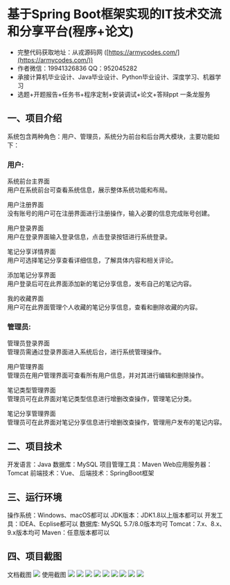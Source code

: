 基于Spring Boot框架实现的IT技术交流和分享平台(程序+论文)
=
- 完整代码获取地址：从戎源码网 ([https://armycodes.com/](https://armycodes.com/))
- 作者微信：19941326836  QQ：952045282 
- 承接计算机毕业设计、Java毕业设计、Python毕业设计、深度学习、机器学习
- 选题+开题报告+任务书+程序定制+安装调试+论文+答辩ppt 一条龙服务

一、项目介绍
---
系统包含两种角色：用户、管理员，系统分为前台和后台两大模块，主要功能如下：

### 用户:
系统前台主界面  
用户在系统前台可查看系统信息，展示整体系统功能和布局。

用户注册界面  
没有账号的用户可在注册界面进行注册操作，输入必要的信息完成账号创建。

用户登录界面  
用户在登录界面输入登录信息，点击登录按钮进行系统登录。

笔记分享详情界面  
用户可选择笔记分享查看详细信息，了解具体内容和相关评论。

添加笔记分享界面  
用户登录后可在此界面添加新的笔记分享信息，发布自己的笔记内容。

我的收藏界面  
用户可在此界面管理个人收藏的笔记分享信息，查看和删除收藏的内容。


### 管理员:
管理员登录界面  
管理员需通过登录界面进入系统后台，进行系统管理操作。

用户管理界面  
管理员在用户管理界面可查看所有用户信息，并对其进行编辑和删除操作。

笔记类型管理界面  
管理员可在此界面对笔记类型信息进行增删改查操作，管理笔记分类。

笔记分享管理界面  
管理员可在此界面对笔记分享信息进行增删改查操作，管理用户发布的笔记内容。
  

二、项目技术
---
开发语言：Java
数据库：MySQL
项目管理工具：Maven
Web应用服务器：Tomcat
前端技术：Vue、
后端技术：SpringBoot框架

三、运行环境
---
操作系统：Windows、macOS都可以
JDK版本：JDK1.8以上版本都可以
开发工具：IDEA、Ecplise都可以
数据库: MySQL 5.7/8.0版本均可
Tomcat：7.x、8.x、9.x版本均可
Maven：任意版本都可以

四、项目截图
---
文档截图
![](limage/10.png)
使用截图
![](image/1.png)
![](image/2.png)
![](image/3.png)
![](image/4.png)
![](image/5.png)
![](image/6.png)
![](image/7.png)
![](image/8.png)
![](image/9.png)
